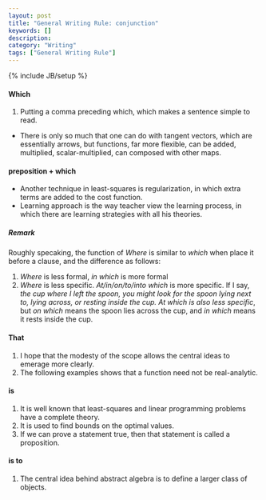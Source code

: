 ```yaml
---
layout: post
title: "General Writing Rule: conjunction"
keywords: []
description: 
category: "Writing"
tags: ["General Writing Rule"]
---
```

{% include JB/setup %}


#### Which
1. Putting a comma preceding which, which makes a sentence simple to read.
- There is only so much that one can do with tangent vectors, which are
  essentially arrows, but functions, far more flexible, can be added,
  multiplied, scalar-multiplied, can composed with other maps.


#### preposition + which
- Another technique in least-squares is regularization, in which extra terms are
added to the cost function.
- Learning approach is the way teacher view the learning process, in which there are learning strategies with all his theories.

##### Remark
Roughly specaking, the function of *Where* is similar to *which* when place it
before a clause, and the difference as follows:
1. *Where* is less formal, *in which* is more formal
2. *Where* is less specific. *At/in/on/to/into which* is more specific. If I
   say, *the cup where I left the spoon, you might look for the spoon lying next
   to, lying across, or resting inside the cup. At which is also less specific*,
   but *on which* means the spoon lies across the cup, and *in which* means it
   rests inside the cup.

#### That
1. I hope that the modesty of the scope allows the central ideas to emerage more clearly.
2. The following examples shows that a function need not be real-analytic.




#### is
1. It is well known that least-squares and linear programming problems have a complete theory.
2. It is used to find bounds on the optimal values.
3. If we can prove a statement true, then that statement is called a proposition.


#### is to
1. The central idea behind abstract algebra is to define a larger class of objects.
